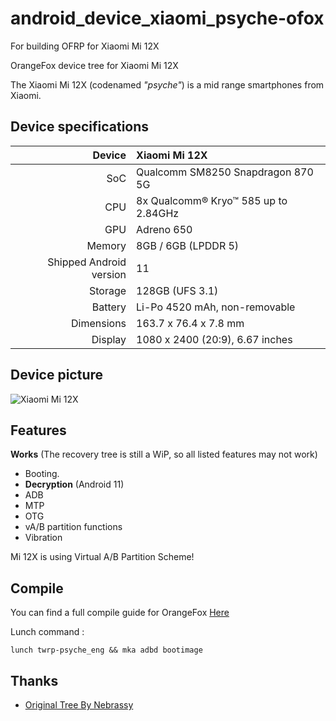 # android_device_xiaomi_psyche-ofox
For building OFRP for Xiaomi Mi 12X

OrangeFox device tree for Xiaomi Mi 12X

The Xiaomi Mi 12X (codenamed _"psyche"_) is a mid range smartphones from Xiaomi.

## Device specifications

| Device       | Xiaomi Mi 12X                               |
| -----------: | :------------------------------------------ |
| SoC          | Qualcomm SM8250 Snapdragon 870 5G           |
| CPU          | 8x Qualcomm® Kryo™ 585 up to 2.84GHz        |
| GPU          | Adreno 650                                  |
| Memory       | 8GB / 6GB  (LPDDR 5)                        |
| Shipped Android version | 11                               |
| Storage      | 128GB  (UFS 3.1)                            |
| Battery      | Li-Po 4520 mAh, non-removable               |
| Dimensions   | 163.7 x 76.4 x 7.8 mm                       |
| Display      | 1080 x 2400 (20:9), 6.67 inches             |

## Device picture

![Xiaomi Mi 12X](https://fdn2.gsmarena.com/vv/pics/xiaomi/xiaomi-12x-2.jpg)

## Features

**Works** (The recovery tree is still a WiP, so all listed features may not work)

- Booting.
- **Decryption** (Android 11)
- ADB
- MTP
- OTG
- vA/B partition functions
- Vibration

Mi 12X is using Virtual A/B Partition Scheme!

## Compile

You can find a full compile guide for OrangeFox [Here](https://wiki.orangefox.tech/en/dev/building)

Lunch command :
```
lunch twrp-psyche_eng && mka adbd bootimage
```



## Thanks
- [Original Tree By Nebrassy](https://github.com/TeamWin/android_device_xiaomi_alioth)
